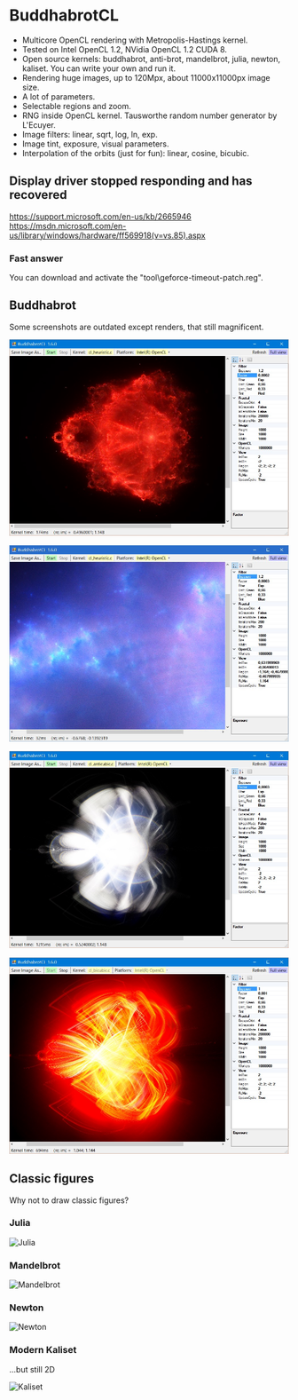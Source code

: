 # BuddhabrotCL

- Multicore OpenCL rendering with Metropolis-Hastings kernel.
- Tested on Intel OpenCL 1.2, NVidia OpenCL 1.2 CUDA 8.
- Open source kernels: buddhabrot, anti-brot, mandelbrot, julia, newton, kaliset. You can write your own and run it.
- Rendering huge images, up to 120Mpx, about 11000x11000px image size.
- A lot of parameters.
- Selectable regions and zoom.
- RNG inside OpenCL kernel. Tausworthe random number generator by L'Ecuyer.
- Image filters: linear, sqrt, log, ln, exp.
- Image tint, exposure, visual parameters.
- Interpolation of the orbits (just for fun): linear, cosine, bicubic.


## Display driver stopped responding and has recovered

https://support.microsoft.com/en-us/kb/2665946<br/>
https://msdn.microsoft.com/en-us/library/windows/hardware/ff569918(v=vs.85).aspx

### Fast answer

You can download and activate the "tool\geforce-timeout-patch.reg".


## Buddhabrot

Some screenshots are outdated except renders, that still magnificent.

![Buddhabrot](/doc/003.jpg)

![Zoom to region](/doc/002.jpg)

![Cubic Anti-buddhabrot](/doc/004.jpg)

![Bicubic interpolation](/doc/001.jpg)


## Classic figures

Why not to draw classic figures?

### Julia

![Julia](https://img-fotki.yandex.ru/get/26439/97637398.e/0_e1f20_104ef6b_orig.jpg)

### Mandelbrot

![Mandelbrot](https://img-fotki.yandex.ru/get/60682/97637398.e/0_e1f22_9597831a_orig.jpg)

### Newton

![Newton](https://img-fotki.yandex.ru/get/120031/97637398.e/0_e1f23_4e45caa_orig.jpg)

### Modern Kaliset

...but still 2D

![Kaliset](https://img-fotki.yandex.ru/get/96932/97637398.e/0_e1f21_f8931d10_orig.jpg)
